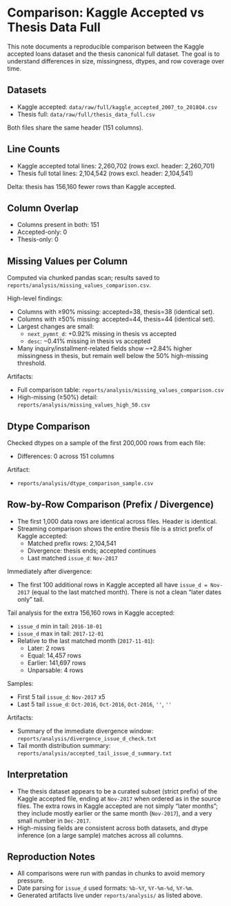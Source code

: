 # Comparison: Kaggle Accepted vs Thesis Data Full

This note documents a reproducible comparison between the Kaggle accepted loans dataset and the thesis canonical full dataset. The goal is to understand differences in size, missingness, dtypes, and row coverage over time.

## Datasets
- Kaggle accepted: `data/raw/full/kaggle_accepted_2007_to_2018Q4.csv`
- Thesis full: `data/raw/full/thesis_data_full.csv`

Both files share the same header (151 columns).

## Line Counts
- Kaggle accepted total lines: 2,260,702 (rows excl. header: 2,260,701)
- Thesis full total lines: 2,104,542 (rows excl. header: 2,104,541)

Delta: thesis has 156,160 fewer rows than Kaggle accepted.

## Column Overlap
- Columns present in both: 151
- Accepted-only: 0
- Thesis-only: 0

## Missing Values per Column
Computed via chunked pandas scan; results saved to `reports/analysis/missing_values_comparison.csv`.

High-level findings:
- Columns with ≥90% missing: accepted=38, thesis=38 (identical set).
- Columns with ≥50% missing: accepted=44, thesis=44 (identical set).
- Largest changes are small:
  - `next_pymnt_d`: +0.92% missing in thesis vs accepted
  - `desc`: −0.41% missing in thesis vs accepted
- Many inquiry/installment-related fields show ~+2.84% higher missingness in thesis, but remain well below the 50% high-missing threshold.

Artifacts:
- Full comparison table: `reports/analysis/missing_values_comparison.csv`
- High-missing (≥50%) detail: `reports/analysis/missing_values_high_50.csv`

## Dtype Comparison
Checked dtypes on a sample of the first 200,000 rows from each file:
- Differences: 0 across 151 columns

Artifact:
- `reports/analysis/dtype_comparison_sample.csv`

## Row-by-Row Comparison (Prefix / Divergence)
- The first 1,000 data rows are identical across files. Header is identical.
- Streaming comparison shows the entire thesis file is a strict prefix of Kaggle accepted:
  - Matched prefix rows: 2,104,541
  - Divergence: thesis ends; accepted continues
  - Last matched `issue_d`: `Nov-2017`

Immediately after divergence:
- The first 100 additional rows in Kaggle accepted all have `issue_d = Nov-2017` (equal to the last matched month). There is not a clean “later dates only” tail.

Tail analysis for the extra 156,160 rows in Kaggle accepted:
- `issue_d` min in tail: `2016-10-01`
- `issue_d` max in tail: `2017-12-01`
- Relative to the last matched month (`2017-11-01`):
  - Later: 2 rows
  - Equal: 14,457 rows
  - Earlier: 141,697 rows
  - Unparsable: 4 rows

Samples:
- First 5 tail `issue_d`: `Nov-2017` x5
- Last 5 tail `issue_d`: `Oct-2016`, `Oct-2016`, `Oct-2016`, `''`, `''`

Artifacts:
- Summary of the immediate divergence window: `reports/analysis/divergence_issue_d_check.txt`
- Tail month distribution summary: `reports/analysis/accepted_tail_issue_d_summary.txt`

## Interpretation
- The thesis dataset appears to be a curated subset (strict prefix) of the Kaggle accepted file, ending at `Nov-2017` when ordered as in the source files. The extra rows in Kaggle accepted are not simply “later months”; they include mostly earlier or the same month (`Nov-2017`), and a very small number in `Dec-2017`.
- High-missing fields are consistent across both datasets, and dtype inference (on a large sample) matches across all columns.

## Reproduction Notes
- All comparisons were run with pandas in chunks to avoid memory pressure.
- Date parsing for `issue_d` used formats: `%b-%Y`, `%Y-%m-%d`, `%Y-%m`.
- Generated artifacts live under `reports/analysis/` as listed above.

